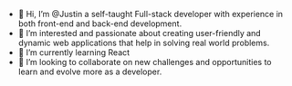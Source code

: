 - 👋 Hi, I’m @Justin a self-taught Full-stack developer with experience in both front-end and back-end development.
- 👀 I’m interested and passionate about creating user-friendly and dynamic web applications that help in solving real world problems.
- 🌱 I’m currently learning React
- 💞️ I’m looking to collaborate on new challenges and opportunities to learn and evolve more as a developer.

<!---
Jugar1/Jugar1 is a ✨ special ✨ repository because its `README.md` (this file) appears on your GitHub profile.
You can click the Preview link to take a look at your changes.
--->
